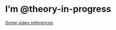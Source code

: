 # I’m @theory-in-progress

<!---
theory-in-progress/theory-in-progress is a ✨ special ✨ repository because its `README.md` (this file) appears on your GitHub profile.
You can click the Preview link to take a look at your changes.
--->
[Some video references](https://www.youtube.com/watch?v=dQw4w9WgXcQ)
